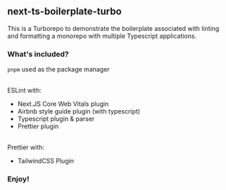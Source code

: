 ## next-ts-boilerplate-turbo

This is a Turborepo to demonstrate the boilerplate associated with linting and formatting a monorepo with multiple Typescript applications.

### What's included?

`pnpm` used as the package manager

<br />
ESLint with:

- Next.JS Core Web Vitals plugin
- Airbnb style guide plugin (with typescript)
- Typescript plugin & parser
- Prettier plugin

<br />
Prettier with:

- TailwindCSS Plugin

### Enjoy!
